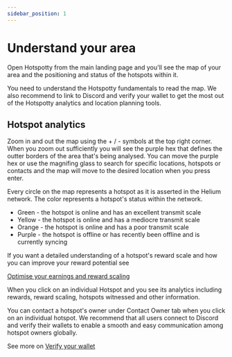 ```yaml
---
sidebar_position: 1
---
```


# Understand your area

Open Hotspotty from the main landing page and you'll see the map of your area and the positioning and status of the hotspots within it.  

You need to understand the Hotspotty fundamentals to read the map. We also recommend to link to Discord and verify your wallet to get the most out of the Hotspotty analytics and location planning tools.

## Hotspot analytics 

Zoom in and out the map using the + / - symbols at the top right corner. When you zoom out sufficiently you will see the purple hex that defines the outter borders of the area that's being analysed. You can move the purple hex or use the magnifing glass to search for specific locations, hotspots or contacts and the map will move to the desired location when you press enter.  

Every circle on the map represents a hotspot as it is asserted in the Helium network. The color represents a hotspot's status within the network. 

- Green - the hotspot is online and has an excellent transmit scale
- Yellow - the hotspot is online and has a mediocre transmit scale 
- Orange - the hotspot is online and has a poor transmit scale
- Purple - the hotspot is offline or has recently been offline and is currently syncing

If you want a detailed understanding of a hotspot's reward scale and how you can improve your reward potential see

[Optimise your earnings and reward scaling](../expand-the-network/optimise-you-earnings-and-reward-scaling.md)

When you click on an individual Hotspot and you see its analytics including rewards, reward scaling, hotspots witnessed and other information. 

You can contact a hotspot's owner under Contact Owner tab when you click on an individual hotspot. We recommend that all users connect to Discord and verify their wallets to enable a smooth and easy communication among hotspot owners globally. 

See more on [Verify your wallet](verify-your-wallet.md)

